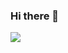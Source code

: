 ### Hi there 👋

<!--
**SkyfectaGameDev/SkyfectaGameDev** is a ✨ _special_ ✨ repository because its `README.md` (this file) appears on your GitHub profile.

Here are some ideas to get you started:

- 🔭 I’m currently working on 2 of my own indie games!
- 🌱 I’m currently learning Python, HTML & CSS
- 👯 I’m looking to collaborate on ...
- 🤔 I’m looking for help with ...
- 💬 Ask me about ...
- 📫 How to reach me: Twitter, or skyfecta@gmail.com
- 😄 Pronouns: She/Her
- ⚡ Fun fact: ...
-->


<img src="https://github-readme-stats.vercel.app/api/top-langs/?username=SkyfectaGameDev"/>
